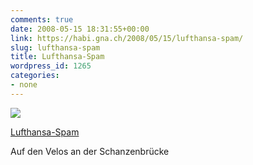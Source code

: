 ```yaml
---
comments: true
date: 2008-05-15 18:31:55+00:00
link: https://habi.gna.ch/2008/05/15/lufthansa-spam/
slug: lufthansa-spam
title: Lufthansa-Spam
wordpress_id: 1265
categories:
- none
---
```



 [![](https://static.flickr.com/3181/2495450612_8c659b1c65_m.jpg)](https://www.flickr.com/photos/habi/2495450612/)
   

 
  [Lufthansa-Spam](https://www.flickr.com/photos/habi/2495450612/)
    

 



Auf den Velos an der Schanzenbrücke
  

